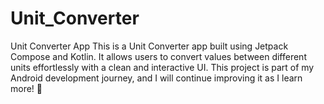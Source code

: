 # Unit_Converter
Unit Converter App This is a Unit Converter app built using Jetpack Compose and Kotlin. It allows users to convert values between different units effortlessly with a clean and interactive UI. This project is part of my Android development journey, and I will continue improving it as I learn more! 🚀

